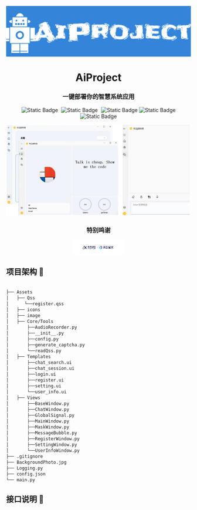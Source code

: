<img align="center" alt="logo" src="https://github.com/joana123123/-/blob/main/logo2.jpg?raw=true" />
<h1 align="center">AiProject</h1>

<h3 align="center">一键部署你的智慧系统应用</h3>
<div align="center">    
    <img alt="Static Badge" src="https://img.shields.io/badge/language-python_3.11-blue" style="margin-right: 5px;">    
    <img alt="Static Badge" src="https://img.shields.io/badge/flask-3.0.3-orange" style="margin-right: 5px;">    
    <img alt="Static Badge" src="https://img.shields.io/badge/SQLAlchemy-2.0.30-green">    
	<img alt="Static Badge" src=https://img.shields.io/badge/Front%20End-PyQt_Fluent_Widgets-pink>
    <img alt="Static Badge" src=https://img.shields.io/badge/manage%20interface-vue2-purple>
</div>

![show_photo](https://github.com/joana123123/-/blob/main/show3.jpg?raw=true)

<div align="center">  
<h3 >特别鸣谢</h3>
<a href="https://xinghuo.xfyun.cn/" style="text-decoration: none; display: inline-block; padding: 10px 20px; background-color:  white; color: white; border-radius: 5px;">  
  <img src="https://github.com/joana123123/-/blob/main/xunfei_logo.png?raw=true" alt="Logo" style="height: 20px; vertical-align: middle; margin-right: 5px;">  
</a>
</div>


## 项目架构  :bookmark_tabs:
```text

├── Assets
│   ├── Qss
│      └──register.qss
│   ├── icons
│   ├── image
│   ├── Core/Tools
│       ├──AudioRecorder.py
│       ├──__init__.py
│       ├──config.py
│       ├──generate_captcha.py
│       └──readQss.py
│   ├── Templates
│       ├──chat_search.ui
│       ├──chat_session.ui
│       ├──login.ui
│       ├──register.ui
│       ├──setting.ui
│       └──user_info.ui
│   ├── Views
│       ├──BaseWindow.py
│       ├──ChatWindow.py
│       ├──GlobalSignal.py
│       ├──MainWindow.py
│       ├──MaskWindow.py
│       ├──MessageBubble.py
│       ├──RegisterWindow.py
│       ├──SettingWindow.py
│       └──UserInfoWindow.py
├── .gitignore
├── BackgroundPhoto.jpg
├── Logging.py
├── config.json
└── main.py

```
## 接口说明  :eyes:


